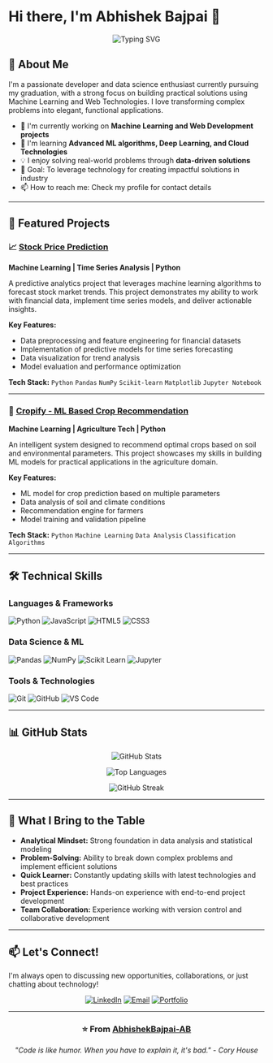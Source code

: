 # Hi there, I'm Abhishek Bajpai 👋

<div align="center">
  
  ![Typing SVG](https://readme-typing-svg.herokuapp.com?font=Fira+Code&pause=1000&color=2E9EF7&center=true&vCenter=true&width=435&lines=Machine+Learning+Enthusiast;Full+Stack+Developer;Data+Science+Explorer;Problem+Solver)
  
</div>

## 🚀 About Me

I'm a passionate developer and data science enthusiast currently pursuing my graduation, with a strong focus on building practical solutions using Machine Learning and Web Technologies. I love transforming complex problems into elegant, functional applications.

- 🔭 I'm currently working on **Machine Learning and Web Development projects**
- 🌱 I'm learning **Advanced ML algorithms, Deep Learning, and Cloud Technologies**
- 💡 I enjoy solving real-world problems through **data-driven solutions**
- 🎯 Goal: To leverage technology for creating impactful solutions in industry
- 📫 How to reach me: Check my profile for contact details

---

## 💼 Featured Projects

### 📈 [Stock Price Prediction](https://github.com/AbhishekBajpai-AB/Stock-Price-Prediction)
**Machine Learning | Time Series Analysis | Python**

A predictive analytics project that leverages machine learning algorithms to forecast stock market trends. This project demonstrates my ability to work with financial data, implement time series models, and deliver actionable insights.

**Key Features:**
- Data preprocessing and feature engineering for financial datasets
- Implementation of predictive models for time series forecasting
- Data visualization for trend analysis
- Model evaluation and performance optimization

**Tech Stack:** `Python` `Pandas` `NumPy` `Scikit-learn` `Matplotlib` `Jupyter Notebook`

---

### 🌾 [Cropify - ML Based Crop Recommendation](https://github.com/AbhishekBajpai-AB/Cropify---ML)
**Machine Learning | Agriculture Tech | Python**

An intelligent system designed to recommend optimal crops based on soil and environmental parameters. This project showcases my skills in building ML models for practical applications in the agriculture domain.

**Key Features:**
- ML model for crop prediction based on multiple parameters
- Data analysis of soil and climate conditions
- Recommendation engine for farmers
- Model training and validation pipeline

**Tech Stack:** `Python` `Machine Learning` `Data Analysis` `Classification Algorithms`

---

## 🛠️ Technical Skills

### Languages & Frameworks
![Python](https://img.shields.io/badge/Python-3776AB?style=for-the-badge&logo=python&logoColor=white)
![JavaScript](https://img.shields.io/badge/JavaScript-F7DF1E?style=for-the-badge&logo=javascript&logoColor=black)
![HTML5](https://img.shields.io/badge/HTML5-E34F26?style=for-the-badge&logo=html5&logoColor=white)
![CSS3](https://img.shields.io/badge/CSS3-1572B6?style=for-the-badge&logo=css3&logoColor=white)

### Data Science & ML
![Pandas](https://img.shields.io/badge/Pandas-150458?style=for-the-badge&logo=pandas&logoColor=white)
![NumPy](https://img.shields.io/badge/NumPy-013243?style=for-the-badge&logo=numpy&logoColor=white)
![Scikit Learn](https://img.shields.io/badge/Scikit_Learn-F7931E?style=for-the-badge&logo=scikit-learn&logoColor=white)
![Jupyter](https://img.shields.io/badge/Jupyter-F37626?style=for-the-badge&logo=jupyter&logoColor=white)

### Tools & Technologies
![Git](https://img.shields.io/badge/Git-F05032?style=for-the-badge&logo=git&logoColor=white)
![GitHub](https://img.shields.io/badge/GitHub-181717?style=for-the-badge&logo=github&logoColor=white)
![VS Code](https://img.shields.io/badge/VS_Code-007ACC?style=for-the-badge&logo=visual-studio-code&logoColor=white)

---

## 📊 GitHub Stats

<div align="center">
  
  ![GitHub Stats](https://github-readme-stats.vercel.app/api?username=AbhishekBajpai-AB&show_icons=true&theme=radical&hide_border=true)
  
  ![Top Languages](https://github-readme-stats.vercel.app/api/top-langs/?username=AbhishekBajpai-AB&layout=compact&theme=radical&hide_border=true)
  
  ![GitHub Streak](https://github-readme-streak-stats.herokuapp.com/?user=AbhishekBajpai-AB&theme=radical&hide_border=true)

</div>

---

## 🎯 What I Bring to the Table

- **Analytical Mindset:** Strong foundation in data analysis and statistical modeling
- **Problem-Solving:** Ability to break down complex problems and implement efficient solutions
- **Quick Learner:** Constantly updating skills with latest technologies and best practices
- **Project Experience:** Hands-on experience with end-to-end project development
- **Team Collaboration:** Experience working with version control and collaborative development

---

## 📫 Let's Connect!

I'm always open to discussing new opportunities, collaborations, or just chatting about technology!

<div align="center">
  
[![LinkedIn](https://img.shields.io/badge/LinkedIn-0077B5?style=for-the-badge&logo=linkedin&logoColor=white)](https://linkedin.com/in/your-profile)
[![Email](https://img.shields.io/badge/Email-D14836?style=for-the-badge&logo=gmail&logoColor=white)](mailto:your.email@example.com)
[![Portfolio](https://img.shields.io/badge/Portfolio-000000?style=for-the-badge&logo=About.me&logoColor=white)](https://your-portfolio.com)

</div>

---

<div align="center">
  
  ### ⭐️ From [AbhishekBajpai-AB](https://github.com/AbhishekBajpai-AB)
  
  *"Code is like humor. When you have to explain it, it's bad." - Cory House*

</div>
